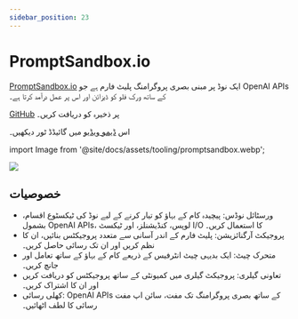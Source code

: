 ```yaml
---
sidebar_position: 23
---
```


# PromptSandbox.io

[PromptSandbox.io](https://PromptSandbox.io) ایک نوڈ پر مبنی بصری پروگرامنگ پلیٹ فارم ہے جو OpenAI APIs کے ساتھ ورک فلو کو ڈیزائن اور اس پر عمل درآمد کرتا ہے۔

[GitHub](https://github.com/eg9y/promptsandbox.io/) پر ذخیرہ کو دریافت کریں۔

اس [ڈیمو ویڈیو](https://www.youtube.com/watch?v=CBPw7FXtaEU) میں گائیڈڈ ٹور دیکھیں۔

import Image from '@site/docs/assets/tooling/promptsandbox.webp';

<div style={{textAlign: 'center'}}>
  <img src={Image} style={{width: "750px"}}/>
</div>

## خصوصیات

- ورسٹائل نوڈس: پیچیدہ کام کے بہاؤ کو تیار کرنے کے لیے نوڈ کی ٹیکسٹوع اقسام، بشمول OpenAI APIs، لوپس، کنڈیشنلز، اور ٹیکسٹ I/O کا استعمال کریں۔
- پروجیکٹ آرگنائزیشن: پلیٹ فارم کے اندر آسانی سے متعدد پروجیکٹس بنائیں، ان کا نظم کریں اور ان تک رسائی حاصل کریں۔
- متحرک چیٹ: ایک بدیہی چیٹ انٹرفیس کے ذریعے کام کے بہاؤ کے ساتھ تعامل اور جانچ کریں۔
- تعاونی گیلری: پروجیکٹ گیلری میں کمیونٹی کے ساتھ پروجیکٹس کو دریافت کریں اور ان کا اشتراک کریں۔
- کھلی رسائی: OpenAI APIs کے ساتھ بصری پروگرامنگ تک مفت، سائن اپ مفت رسائی کا لطف اٹھائیں۔